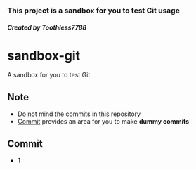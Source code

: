 ### This project is a sandbox for you to test Git usage
##### Created by Toothless7788


# sandbox-git
A sandbox for you to test Git


## Note
- Do not mind the commits in this repository
- [Commit](#commit) provides an area for you to make **dummy commits**


## Commit
- 1
